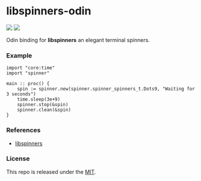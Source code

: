 # libspinners-odin

[![](https://img.shields.io/github/v/tag/thechampagne/libspinners-odin?label=version)](https://github.com/thechampagne/libspinners-odin/releases/latest) [![](https://img.shields.io/github/license/thechampagne/libspinners-odin)](https://github.com/thechampagne/libspinners-odin/blob/main/LICENSE)

Odin binding for **libspinners** an elegant terminal spinners.

### Example

```odin
import "core:time"
import "spinner"

main :: proc() {
    spin := spinner.new(spinner.spinner_spinners_t.Dots9, "Waiting for 3 seconds")
    time.sleep(3e+9)
    spinner.stop(&spin)
    spinner.clean(&spin)
}
```

### References
 - [libspinners](https://github.com/thechampagne/libspinners)

### License

This repo is released under the [MIT](https://github.com/thechampagne/libspinners-odin/blob/main/LICENSE).
